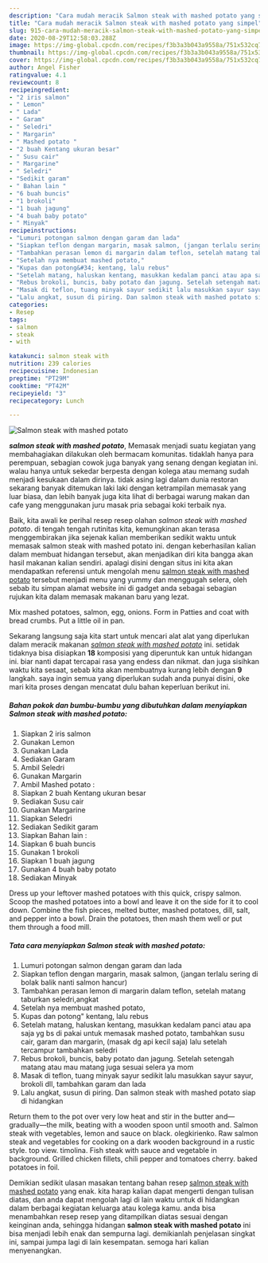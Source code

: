 ```yaml
---
description: "Cara mudah meracik Salmon steak with mashed potato yang simpel"
title: "Cara mudah meracik Salmon steak with mashed potato yang simpel"
slug: 915-cara-mudah-meracik-salmon-steak-with-mashed-potato-yang-simpel
date: 2020-08-29T12:58:03.288Z
image: https://img-global.cpcdn.com/recipes/f3b3a3b043a9558a/751x532cq70/salmon-steak-with-mashed-potato-foto-resep-utama.jpg
thumbnail: https://img-global.cpcdn.com/recipes/f3b3a3b043a9558a/751x532cq70/salmon-steak-with-mashed-potato-foto-resep-utama.jpg
cover: https://img-global.cpcdn.com/recipes/f3b3a3b043a9558a/751x532cq70/salmon-steak-with-mashed-potato-foto-resep-utama.jpg
author: Angel Fisher
ratingvalue: 4.1
reviewcount: 8
recipeingredient:
- "2 iris salmon"
- " Lemon"
- " Lada"
- " Garam"
- " Seledri"
- " Margarin"
- " Mashed potato "
- "2 buah Kentang ukuran besar"
- " Susu cair"
- " Margarine"
- " Seledri"
- "Sedikit garam"
- " Bahan lain "
- "6 buah buncis"
- "1 brokoli"
- "1 buah jagung"
- "4 buah baby potato"
- " Minyak"
recipeinstructions:
- "Lumuri potongan salmon dengan garam dan lada"
- "Siapkan teflon dengan margarin, masak salmon, (jangan terlalu sering di bolak balik nanti salmon hancur)"
- "Tambahkan perasan lemon di margarin dalam teflon, setelah matang taburkan seledri,angkat"
- "Setelah nya membuat mashed potato,"
- "Kupas dan potong&#34; kentang, lalu rebus"
- "Setelah matang, haluskan kentang, masukkan kedalam panci atau apa saja yg bs di pakai untuk memasak mashed potato, tambahkan susu cair, garam dan margarin, (masak dg api kecil saja) lalu setelah tercampur tambahkan seledri"
- "Rebus brokoli, buncis, baby potato dan jagung. Setelah setengah matang atau mau matang juga sesuai selera ya mom"
- "Masak di teflon, tuang minyak sayur sedikit lalu masukkan sayur sayur, brokoli dll, tambahkan garam dan lada"
- "Lalu angkat, susun di piring. Dan salmon steak with mashed potato siap di hidangkan"
categories:
- Resep
tags:
- salmon
- steak
- with

katakunci: salmon steak with 
nutrition: 239 calories
recipecuisine: Indonesian
preptime: "PT29M"
cooktime: "PT42M"
recipeyield: "3"
recipecategory: Lunch

---
```



![Salmon steak with mashed potato](https://img-global.cpcdn.com/recipes/f3b3a3b043a9558a/751x532cq70/salmon-steak-with-mashed-potato-foto-resep-utama.jpg)

<b><i>salmon steak with mashed potato</i></b>, Memasak menjadi suatu kegiatan yang membahagiakan dilakukan oleh bermacam komunitas. tidaklah hanya para perempuan, sebagian cowok juga banyak yang senang dengan kegiatan ini. walau hanya untuk sekedar berpesta dengan kolega atau memang sudah menjadi kesukaan dalam dirinya. tidak asing lagi dalam dunia restoran sekarang banyak ditemukan laki laki dengan ketrampilan memasak yang luar biasa, dan lebih banyak juga kita lihat di berbagai warung makan dan cafe yang menggunakan juru masak pria sebagai koki terbaik nya.

Baik, kita awali ke perihal resep resep olahan <i>salmon steak with mashed potato</i>. di tengah tengah rutinitas kita, kemungkinan akan terasa menggembirakan jika sejenak kalian memberikan sedikit waktu untuk memasak salmon steak with mashed potato ini. dengan keberhasilan kalian dalam membuat hidangan tersebut, akan menjadikan diri kita bangga akan hasil makanan kalian sendiri. apalagi disini dengan situs ini kita akan mendapatkan referensi untuk mengolah menu <u>salmon steak with mashed potato</u> tersebut menjadi menu yang yummy dan menggugah selera, oleh sebab itu simpan alamat website ini di gadget anda sebagai sebagian rujukan kita dalam memasak makanan baru yang lezat.

Mix mashed potatoes, salmon, egg, onions. Form in Patties and coat with bread crumbs. Put a little oil in pan.


Sekarang langsung saja kita start untuk mencari alat alat yang diperlukan dalam meracik makanan <u><i>salmon steak with mashed potato</i></u> ini. setidak tidaknya bisa disiapkan <b>18</b> komposisi yang diperuntuk kan untuk hidangan ini. biar nanti dapat tercapai rasa yang endess dan nikmat. dan juga sisihkan waktu kita sesaat, sebab kita akan membuatnya kurang lebih dengan <b>9</b> langkah. saya ingin semua yang diperlukan sudah anda punyai disini, oke mari kita proses dengan mencatat dulu bahan keperluan berikut ini.

<!--inarticleads1-->

##### Bahan pokok dan bumbu-bumbu yang dibutuhkan dalam menyiapkan Salmon steak with mashed potato:

1. Siapkan 2 iris salmon
1. Gunakan  Lemon
1. Gunakan  Lada
1. Sediakan  Garam
1. Ambil  Seledri
1. Gunakan  Margarin
1. Ambil  Mashed potato :
1. Siapkan 2 buah Kentang ukuran besar
1. Sediakan  Susu cair
1. Gunakan  Margarine
1. Siapkan  Seledri
1. Sediakan Sedikit garam
1. Siapkan  Bahan lain :
1. Siapkan 6 buah buncis
1. Gunakan 1 brokoli
1. Siapkan 1 buah jagung
1. Gunakan 4 buah baby potato
1. Sediakan  Minyak


Dress up your leftover mashed potatoes with this quick, crispy salmon. Scoop the mashed potatoes into a bowl and leave it on the side for it to cool down. Combine the fish pieces, melted butter, mashed potatoes, dill, salt, and pepper into a bowl. Drain the potatoes, then mash them well or put them through a food mill. 

<!--inarticleads2-->

##### Tata cara menyiapkan Salmon steak with mashed potato:

1. Lumuri potongan salmon dengan garam dan lada
1. Siapkan teflon dengan margarin, masak salmon, (jangan terlalu sering di bolak balik nanti salmon hancur)
1. Tambahkan perasan lemon di margarin dalam teflon, setelah matang taburkan seledri,angkat
1. Setelah nya membuat mashed potato,
1. Kupas dan potong&#34; kentang, lalu rebus
1. Setelah matang, haluskan kentang, masukkan kedalam panci atau apa saja yg bs di pakai untuk memasak mashed potato, tambahkan susu cair, garam dan margarin, (masak dg api kecil saja) lalu setelah tercampur tambahkan seledri
1. Rebus brokoli, buncis, baby potato dan jagung. Setelah setengah matang atau mau matang juga sesuai selera ya mom
1. Masak di teflon, tuang minyak sayur sedikit lalu masukkan sayur sayur, brokoli dll, tambahkan garam dan lada
1. Lalu angkat, susun di piring. Dan salmon steak with mashed potato siap di hidangkan


Return them to the pot over very low heat and stir in the butter and—gradually—the milk, beating with a wooden spoon until smooth and. Salmon steak with vegetables, lemon and sauce on black. olegkirienko. Raw salmon steak and vegetables for cooking on a dark wooden background in a rustic style. top view. timolina. Fish steak with sauce and vegetable in background. Grilled chicken fillets, chili pepper and tomatoes cherry. baked potatoes in foil. 

Demikian sedikit ulasan masakan tentang bahan resep <u>salmon steak with mashed potato</u> yang enak. kita harap kalian dapat mengerti dengan tulisan diatas, dan anda dapat mengolah lagi di lain waktu untuk di hidangkan dalam berbagai kegiatan keluarga atau kolega kamu. anda bisa menambahkan resep resep yang ditampilkan diatas sesuai dengan keinginan anda, sehingga hidangan <b>salmon steak with mashed potato</b> ini bisa menjadi lebih enak dan sempurna lagi. demikianlah penjelasan singkat ini, sampai jumpa lagi di lain kesempatan. semoga hari kalian menyenangkan.
